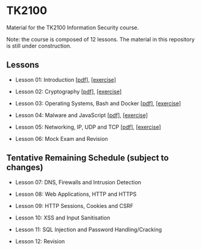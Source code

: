 # TK2100
Material for the TK2100 Information Security course.

Note: the course is composed of 12 lessons.
The material in this repository is still under construction.


## Lessons

* Lesson 01: Introduction [[pdf]](lessons/01/lesson_01_intro.pdf), [[exercise]](exercises/01/ex_01.md) 

* Lesson 02: Cryptography [[pdf]](lessons/02/lesson_02_cryptography.pdf), [[exercise]](exercises/02/ex_02.md) 

* Lesson 03: Operating Systems, Bash and Docker [[pdf]](lessons/03/lesson_03_os.pdf), [[exercise]](exercises/03/ex_03.md) 

* Lesson 04: Malware and JavaScript [[pdf]](lessons/04/lesson_04_malware.pdf), [[exercise]](exercises/04/ex_04.md)

* Lesson 05: Networking, IP, UDP and TCP [[pdf]](lessons/05/lesson_05_network_1.pdf), [[exercise]](exercises/05/ex_05.md)

* Lesson 06: Mock Exam and Revision

## Tentative Remaining Schedule (subject to changes)

* Lesson 07: DNS, Firewalls and Intrusion Detection

* Lesson 08: Web Applications, HTTP and HTTPS 

* Lesson 09: HTTP Sessions, Cookies and CSRF

* Lesson 10: XSS and Input Sanitisation

* Lesson 11: SQL Injection and Password Handling/Cracking

* Lesson 12: Revision 